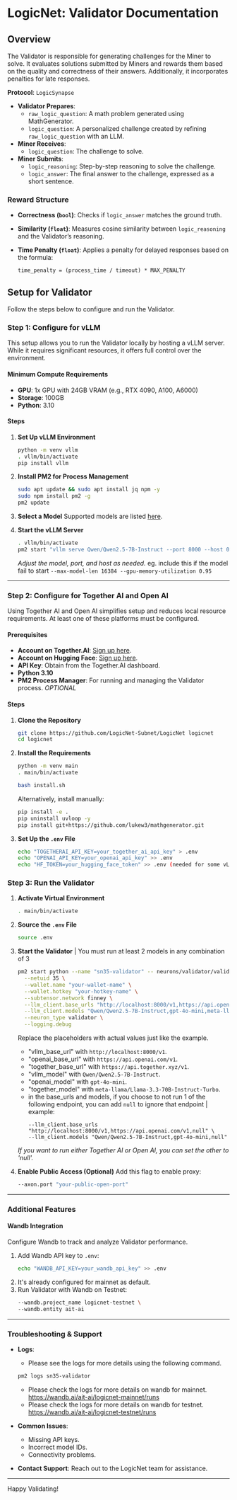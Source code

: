 # LogicNet: Validator Documentation

## Overview

The Validator is responsible for generating challenges for the Miner to solve. It evaluates solutions submitted by Miners and rewards them based on the quality and correctness of their answers. Additionally, it incorporates penalties for late responses.

**Protocol**: `LogicSynapse`

- **Validator Prepares**:
  - `raw_logic_question`: A math problem generated using MathGenerator.
  - `logic_question`: A personalized challenge created by refining `raw_logic_question` with an LLM.
- **Miner Receives**:
  - `logic_question`: The challenge to solve.
- **Miner Submits**:
  - `logic_reasoning`: Step-by-step reasoning to solve the challenge.
  - `logic_answer`: The final answer to the challenge, expressed as a short sentence.

### Reward Structure

- **Correctness (`bool`)**: Checks if `logic_answer` matches the ground truth.
- **Similarity (`float`)**: Measures cosine similarity between `logic_reasoning` and the Validator’s reasoning.
- **Time Penalty (`float`)**: Applies a penalty for delayed responses based on the formula:
  
  ```
  time_penalty = (process_time / timeout) * MAX_PENALTY
  ```

## Setup for Validator

Follow the steps below to configure and run the Validator.

### Step 1: Configure for vLLM

This setup allows you to run the Validator locally by hosting a vLLM server. While it requires significant resources, it offers full control over the environment.

#### Minimum Compute Requirements

- **GPU**: 1x GPU with 24GB VRAM (e.g., RTX 4090, A100, A6000)
- **Storage**: 100GB
- **Python**: 3.10

#### Steps

1. **Set Up vLLM Environment**
   ```bash
   python -m venv vllm
   . vllm/bin/activate
   pip install vllm
   ```

2. **Install PM2 for Process Management**
   ```bash
   sudo apt update && sudo apt install jq npm -y
   sudo npm install pm2 -g
   pm2 update
   ```

3. **Select a Model**
   Supported models are listed [here](https://docs.vllm.ai/en/latest/models/supported_models.html).

4. **Start the vLLM Server**
   ```bash
   . vllm/bin/activate
   pm2 start "vllm serve Qwen/Qwen2.5-7B-Instruct --port 8000 --host 0.0.0.0" --name "sn35-vllm"
   ```
   *Adjust the model, port, and host as needed.*
   eg. include this if the model fail to start `--max-model-len 16384 --gpu-memory-utilization 0.95` 

---

### Step 2: Configure for Together AI and Open AI

Using Together AI and Open AI simplifies setup and reduces local resource requirements. At least one of these platforms must be configured.

#### Prerequisites

- **Account on Together.AI**: [Sign up here](https://together.ai/).
- **Account on Hugging Face**: [Sign up here](https://huggingface.co/).
- **API Key**: Obtain from the Together.AI dashboard.
- **Python 3.10**
- **PM2 Process Manager**: For running and managing the Validator process. *OPTIONAL*

#### Steps

1. **Clone the Repository**
   ```bash
   git clone https://github.com/LogicNet-Subnet/LogicNet logicnet
   cd logicnet
   ```

2. **Install the Requirements**
   ```bash
   python -m venv main
   . main/bin/activate

   bash install.sh
   ```
   Alternatively, install manually:
   ```bash
   pip install -e .
   pip uninstall uvloop -y
   pip install git+https://github.com/lukew3/mathgenerator.git
   ```

3. **Set Up the `.env` File**
   ```bash
   echo "TOGETHERAI_API_KEY=your_together_ai_api_key" > .env
   echo "OPENAI_API_KEY=your_openai_api_key" >> .env
   echo "HF_TOKEN=your_hugging_face_token" >> .env (needed for some vLLM model)
   ```

### Step 3: Run the Validator

1. **Activate Virtual Environment**
   ```bash
   . main/bin/activate
   ```

2. **Source the `.env` File**
   ```bash
   source .env
   ```

3. **Start the Validator**
| You must run at least 2 models in any combination of 3
   ```bash
   pm2 start python --name "sn35-validator" -- neurons/validator/validator.py \
     --netuid 35 \
     --wallet.name "your-wallet-name" \
     --wallet.hotkey "your-hotkey-name" \
     --subtensor.network finney \
     --llm_client.base_urls "http://localhost:8000/v1,https://api.openai.com/v1,https://api.together.xyz/v1" \
     --llm_client.models "Qwen/Qwen2.5-7B-Instruct,gpt-4o-mini,meta-llama/Llama-3.3-70B-Instruct-Turbo" \
     --neuron_type validator \
     --logging.debug
   ```
   Replace the placeholders with actual values just like the example.
   - "vllm_base_url" with `http://localhost:8000/v1`.
   - "openai_base_url" with `https://api.openai.com/v1`.
   - "together_base_url" with `https://api.together.xyz/v1`.
   - "vllm_model" with `Qwen/Qwen2.5-7B-Instruct`.
   - "openai_model" with `gpt-4o-mini`.
   - "together_model" with `meta-llama/Llama-3.3-70B-Instruct-Turbo`.
   - in the base_urls and models, if you choose to not run 1 of the following endpoint, you can add `null` to ignore that endpoint
       | example:
        ```
        --llm_client.base_urls "http://localhost:8000/v1,https://api.openai.com/v1,null" \
        --llm_client.models "Qwen/Qwen2.5-7B-Instruct,gpt-4o-mini,null"
        ```
   
   *If you want to run either Together AI or Open AI, you can set the other to 'null'.*

4. **Enable Public Access (Optional)**
   Add this flag to enable proxy:
   ```bash
   --axon.port "your-public-open-port"
   ```

---

### Additional Features

#### Wandb Integration

Configure Wandb to track and analyze Validator performance.

1. Add Wandb API key to `.env`:
   ```bash
   echo "WANDB_API_KEY=your_wandb_api_key" >> .env
   ```
2. It's already configured for mainnet as default.
3. Run Validator with Wandb on Testnet:
   ```bash
   --wandb.project_name logicnet-testnet \
   --wandb.entity ait-ai
   ```

---

### Troubleshooting & Support

- **Logs**:
  - Please see the logs for more details using the following command.
  ```bash
  pm2 logs sn35-validator
  ```
  - Please check the logs for more details on wandb for mainnet.
    https://wandb.ai/ait-ai/logicnet-mainnet/runs
  - Please check the logs for more details on wandb for testnet.
    https://wandb.ai/ait-ai/logicnet-testnet/runs

- **Common Issues**:
  - Missing API keys.
  - Incorrect model IDs.
  - Connectivity problems.
- **Contact Support**: Reach out to the LogicNet team for assistance.

---

Happy Validating!
